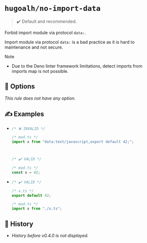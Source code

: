 # `hugoalh/no-import-data`

> ✔️ Default and recommended.

Forbid import module via protocol `data:`.

Import module via protocol `data:` is a bad practice as it is hard to maintenance and not secure.

> [!NOTE]
> - Due to the Deno linter framework limitations, detect imports from imports map is not possible.

## 🔧 Options

*This rule does not have any option.*

## ✍️ Examples

- ```ts
  /* ❌ INVALID */

  /* mod.ts */
  import x from "data:text/javascript,export default 42;";



  /* ✔️ VALID */

  /* mod.ts */
  const x = 42;
  ```
- ```ts
  /* ✔️ VALID */

  /* x.ts */
  export default 42;

  /* mod.ts */
  import x from "./x.ts";
  ```

## 📜 History

- *History before v0.4.0 is not displayed.*

